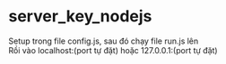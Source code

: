 # server_key_nodejs
Setup trong file config.js, sau đó chạy file run.js lên<br>
Rồi vào localhost:(port tự đặt) hoặc 127.0.0.1:(port tự đặt)<br>
